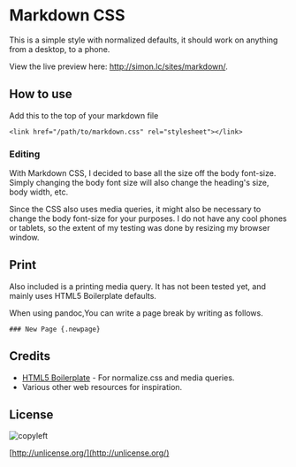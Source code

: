 # Markdown CSS

This is a simple style with normalized defaults, it should work on anything from a desktop, to a phone.

View the live preview here: http://simon.lc/sites/markdown/.

## How to use

Add this to the top of your markdown file
```
<link href="/path/to/markdown.css" rel="stylesheet"></link>
```
### Editing
With Markdown CSS, I decided to base all the size off the body font-size. Simply changing the body font size will also change the heading's size, body width, etc.

Since the CSS also uses media queries, it might also be necessary to change the body font-size for your purposes. I do not have any cool phones or tablets, so the extent of my testing was done by resizing my browser window.

## Print
Also included is a printing media query. It has not been tested yet, and mainly uses HTML5 Boilerplate defaults.

When using pandoc,You can write a page break by writing as follows.
```
### New Page {.newpage}
```

## Credits
- [HTML5 Boilerplate](http://h5bp.com) - For normalize.css and media queries.
- Various other web resources for inspiration.

## License

![copyleft](http://unlicense.org/pd-icon.png)

[http://unlicense.org/](http://unlicense.org/)
